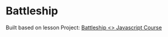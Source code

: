 # Battleship
Built based on lesson Project: [Battleship <> Javascript Course](https://www.theodinproject.com/lessons/node-path-javascript-battleship)

